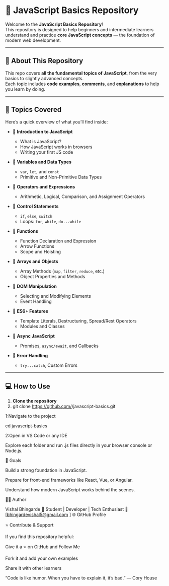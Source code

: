 # 🚀 JavaScript Basics Repository

Welcome to the **JavaScript Basics Repository**!  
This repository is designed to help beginners and intermediate learners understand and practice **core JavaScript concepts** — the foundation of modern web development.

---

## 📘 About This Repository

This repo covers **all the fundamental topics of JavaScript**, from the very basics to slightly advanced concepts.  
Each topic includes **code examples**, **comments**, and **explanations** to help you learn by doing.

---

## 🧠 Topics Covered

Here’s a quick overview of what you’ll find inside:

- 🔹 **Introduction to JavaScript**
  - What is JavaScript?
  - How JavaScript works in browsers
  - Writing your first JS code

- 🔹 **Variables and Data Types**
  - `var`, `let`, and `const`
  - Primitive and Non-Primitive Data Types

- 🔹 **Operators and Expressions**
  - Arithmetic, Logical, Comparison, and Assignment Operators

- 🔹 **Control Statements**
  - `if`, `else`, `switch`
  - Loops: `for`, `while`, `do...while`

- 🔹 **Functions**
  - Function Declaration and Expression
  - Arrow Functions
  - Scope and Hoisting

- 🔹 **Arrays and Objects**
  - Array Methods (`map`, `filter`, `reduce`, etc.)
  - Object Properties and Methods

- 🔹 **DOM Manipulation**
  - Selecting and Modifying Elements
  - Event Handling

- 🔹 **ES6+ Features**
  - Template Literals, Destructuring, Spread/Rest Operators
  - Modules and Classes

- 🔹 **Async JavaScript**
  - Promises, `async/await`, and Callbacks

- 🔹 **Error Handling**
  - `try...catch`, Custom Errors

---

## 💻 How to Use

1. **Clone the repository**
2. 
   git clone https://github.com/<your-username>/javascript-basics.git



1:Navigate to the project

cd javascript-basics


2:Open in VS Code or any IDE

  Explore each folder and run .js files directly in your browser console or Node.js.


🎯 Goals

  Build a strong foundation in JavaScript.
  
  Prepare for front-end frameworks like React, Vue, or Angular.
  
  Understand how modern JavaScript works behind the scenes.

🧑‍💻 Author

Vishal Bhingarde
📍 Student | Developer | Tech Enthusiast
📧 [bhingardevishal5@gmail.com
]
🌐 GitHub Profile

⭐ Contribute & Support

If you find this repository helpful:

Give it a ⭐ on GitHub and Follow Me 

Fork it and add your own examples

Share it with other learners

“Code is like humor. When you have to explain it, it’s bad.” — Cory House
